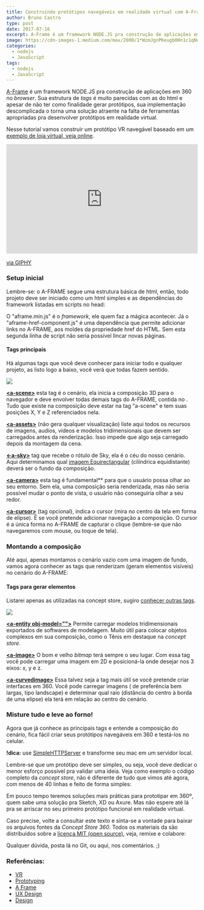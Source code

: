 ```yaml
---
title: Construindo protótipos navegáveis em realidade virtual com A-Frame
author: Bruno Castro
type: post
date: 2017-07-16
excerpt: A-Frame é um framework NODE.JS pra construção de aplicações em 360 no browser.
image: https://cdn-images-1.medium.com/max/2000/1*WzmJgnPKeugb0Hn1c1qNwA.png
categories:
  - nodejs
  - JavaScript
tags:
  - nodejs
  - JavaScript
---
```


[A-Frame](https://aframe.io/) é um framework NODE.JS pra construção de
aplicações em 360 no *browser*. Sua estrutura de *tags* é muito parecidas com as
do html e apesar de não ter como finalidade gerar protótipos, sua implementação
descomplicada o torna uma solução atraente na falta de ferramentas apropriadas
pra desenvolver protótipos em realidade virtual.

Nesse tutorial vamos construir um protótipo VR navegável baseado em um [exemplo
de loja virtual, veja online](https://conceptstore360.github.io/).

<div style="max-width: 800px; width:100%;height:0;padding-bottom:57%;position:relative;"><iframe src="https://giphy.com/embed/l1BgSQsZviwBFQa6k" width="100%" height="100%" style="max-width: 800px; position:absolute" frameBorder="0" class="giphy-embed" allowFullScreen></iframe></div><p><a href="https://giphy.com/gifs/vr-virtual-reality-360-l1BgSQsZviwBFQa6k">via GIPHY</a></p>

### Setup inicial

Lembre-se: o A-FRAME segue uma estrutura básica de html, então, todo projeto
deve ser iniciado como um html simples e as dependências do framework listadas
em scripts no head:

<script src="https://gist.github.com/brunocastro/9151dd5192370ae2a795f08218ebd3e6.js"></script>

O "aframe.min.js" é o *framework*, ele quem faz a mágica acontecer. Já o
"aframe-href-component.js" é uma dependência que permite adicionar links no
A-FRAME, aos moldes da propriedade href do HTML. Sem esta segunda linha de
script não seria possível lincar novas páginas.

#### Tags principais

Há algumas tags que você deve conhecer para iniciar todo e qualquer projeto, as
listo logo a baixo, você verá que todas fazem sentido.

![](https://cdn-images-1.medium.com/max/800/1*Rgsn-5qqCdg2vkmEaCGhnw.png)

**[&lt;a-scene&gt;](https://aframe.io/docs/0.6.0/core/scene.html)** esta tag é o cenário,
ela inicia a composição 3D para o navegador e deve envolver todas demais tags do
A-FRAME, contida no <body>. Tudo que existe na composição deve estar na tag
"a-scene" e tem suas posições X, Y e Z referenciados nela.

**[&lt;a-assets&gt;](https://aframe.io/docs/0.6.0/core/asset-management-system.html)** (não gera qualquer visualização) liste aqui todos os recursos de imagens,
audios, vídeos e modelos tridimensionais que devem ser carregados antes da
renderização. Isso impede que algo seja carregado depois da montagem da cena.

<script src="https://gist.github.com/brunocastro/2df875cac225bb784563812307cba268.js"></script>

**[&lt;-a-sky&gt;](https://aframe.io/docs/0.6.0/primitives/a-sky.html)** tag que
recebe o rótulo de Sky, ela é o céu do nosso cenário. Aqui determinamos qual
[imagem Equirectangular](https://www.flickr.com/groups/equirectangular/)
(cilíndrica equidistante) deverá ser o fundo da composição.

<script src="https://gist.github.com/brunocastro/1e0bf49a80998255dc348bf20d27f814.js"></script>

**[&lt;a-camera&gt;](https://aframe.io/docs/0.6.0/primitives/a-camera.html)** esta tag
 é fundamental** para que o usuário possa olhar ao seu entorno. Sem ela, uma
composição seria renderizada, mas não seria possível mudar o ponto de vista, o
usuário não conseguiria olhar a seu redor.

<script src="https://gist.github.com/brunocastro/85e32127f4f6025d280866361d388b90.js"></script>

**[&lt;a-cursor&gt;](https://aframe.io/docs/0.6.0/primitives/a-cursor.html)** (tag
opcional), indica o cursor (mira no centro da tela em forma de elipse). É se você
pretende adicionar navegação a composição. O cursor é a única forma no A-FRAME
de capturar o clique (lembre-se que não navegaremos com mouse, ou toque de
tela).

### Montando a composição

Até aqui, apenas montamos o cenário vazio com uma imagem de fundo, vamos agora
conhecer as tags que renderizam (geram elementos visíveis) no cenário do
A-FRAME:

#### Tags para gerar elementos

Listarei apenas as utilizadas na concept store, sugiro [conhecer outras
tags](https://aframe.io/docs/).

![](https://cdn-images-1.medium.com/max/1000/1*YpuSoi-CU63POpmnktyyhA.png)

**[&lt;a-entity
obj-model=""&gt;](https://aframe.io/docs/0.6.0/components/obj-model.html)**
Permite carregar modelos tridimensionais exportados de softwares de modelagem.
Muito útil para colocar objetos complexos em sua composição, como o Tênis em
destaque na *concept store*.

<script src="https://gist.github.com/brunocastro/57155df22d5b9962a9c5e365822d2a8a.js"></script>

**[&lt;a-image&gt;](https://aframe.io/docs/0.6.0/primitives/a-image.html)** O bom e
velho *bitmap* terá sempre o seu lugar. Com essa tag você pode carregar uma
imagem em 2D e posicioná-la onde desejar nos 3 eixos: x, y e z.

<script src="https://gist.github.com/brunocastro/7fb72f50a566dbe9223d3c4058dbfa25.js"></script>

**[&lt;a-curvedimage&gt;](https://aframe.io/docs/0.6.0/primitives/a-curvedimage.html)**
Essa talvez seja a tag mais útil se você pretende criar interfaces em 360.
Você pode carregar imagens ( de preferência bem largas, tipo landscape) e
determinar qual raio (distância do centro à borda de uma elipse) ela terá em
relação ao centro do cenário.

<script src="https://gist.github.com/brunocastro/6f2b67fd5ae4d9422c3baf59c76ef2eb.js"></script>

### Misture tudo e leve ao forno!

Agora que já conhece as principais tags e entende a composição do cenário, fica
fácil criar seus protótipos navegáveis em 360 e testá-los no celular.<br>

**!dica:** use
[SimpleHTTPServer](http://www.scottmadethis.net/interactive/simpleserver/) e
transforme seu mac em um servidor local.

Lembre-se que um protótipo deve ser simples, ou seja, você deve dedicar o menor
esforço possível pra validar uma ideia. Veja como exemplo o código completo da
*concept store*, não é diferente de tudo que vimos até agora, com menos de 40
linhas e feito de forma simples:

<script src="https://gist.github.com/brunocastro/2f2606fca0906a75db1e44f660b4946b.js"></script>

Em pouco tempo teremos soluções mais práticas para prototipar em 360º, quem sabe
uma solução pra Sketch, XD ou Axure. Mas não espere até lá pra se arriscar no
seu primeiro protótipo funcional em realidade virtual.

Caso precise, volte a consultar este texto e sinta-se a vontade para baixar os
arquivos fontes da *Concept Store 360*. Todos os materiais da são distribuídos
sobre a [licença MIT (open source)](https://pt.wikipedia.org/wiki/LicenÃ§a_MIT),
veja, remixe e colabore:

Qualquer dúvida, posta lá no Git, ou aqui, nos comentários. ;)

### Referências:
* [VR](https://medium.com/tag/vr?source=post)
* [Prototyping](https://medium.com/tag/prototyping?source=post)
* [A Frame](https://medium.com/tag/a-frame?source=post)
* [UX Design](https://medium.com/tag/ux-design?source=post)
* [Design](https://medium.com/tag/design?source=post)
